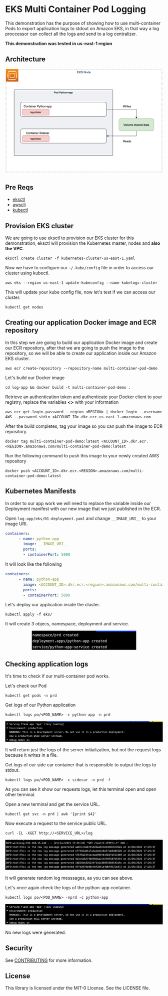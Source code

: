 # EKS Multi Container Pod Logging

This demonstration has the purpose of showing how to use multi-container Pods to export application logs to stdout on Amazon EKS, in that way a log proccessor can collect all the logs and send to a log centralizer.

**This demonstration was tested in us-east-1 region**

## Architecture

<p align="center"> 
<img src="images/multi-container-diagram.png">
</p>

## Pre Reqs

- [eksctl](https://eksctl.io/)
- [awscli](https://aws.amazon.com/cli/)
- [kubectl](https://kubernetes.io/docs/reference/kubectl/kubectl/)

## Provision EKS cluster

We are going to use eksctl to provision our EKS cluster for this demonstration, eksctl will provision the Kubernetes master, nodes and **also the VPC**.

```shell
eksctl create cluster -f kubernetes-cluster-us-east-1.yaml
```

Now we have to configure our `~/.kube/config` file in order to access our cluster using kubectl.

```shell
aws eks --region us-east-1 update-kubeconfig --name kubelogs-cluster
```

This will update your kube config file, now let's test if we can access our cluster.

```shell
kubectl get nodes
```

## Creating our application Docker image and ECR repository

In this step we are going to build our application Docker image and create our ECR repository, after that we are going to push the image to the repository, so we will be able to create our application inside our Amazon EKS cluster.

```shell
aws ecr create-repository --repository-name multi-container-pod-demo
```

Let's build our Docker image

```shell
cd log-app && docker build -t multi-container-pod-demo .
```

Retrieve an authentication token and authenticate your Docker client to your registry, replace the variables **<>** with your information

```shell
aws ecr get-login-password --region <REGION> | docker login --username AWS --password-stdin <ACCOUNT_ID>.dkr.ecr.us-east-1.amazonaws.com
```

After the build completes, tag your image so you can push the image to ECR repository.

```shell
docker tag multi-container-pod-demo:latest <ACCOUNT_ID>.dkr.ecr.<REGION>.amazonaws.com/multi-container-pod-demo:latest
```

Run the following command to push this image to your newly created AWS repository

```shell
docker push <ACCOUNT_ID>.dkr.ecr.<REGION>.amazonaws.com/multi-container-pod-demo:latest
```

## Kubernetes Manifests

In order to our app work we will need to replace the variable inside our Deployment manifest with our new image that we just published in the ECR.

Open `log-app/eks/01-deployment.yaml` and change `__IMAGE_URI__` to your image URI.

```yaml
containers:
      - name: python-app
        image: __IMAGE_URI__
        ports:
        - containerPort: 5000
```

It will look like the following

```yaml
containers:
      - name: python-app
        image: <ACCOUNT_ID>.dkr.ecr.<region>.amazonaws.com/multi-container-pod-demo:latest
        ports:
        - containerPort: 5000
```

Let's deploy our application inside the cluster.

```shell
kubectl apply -f eks/
```

It will create 3 objecs, namespace, deployment and service.

<p align="center"> 
<img src="images/kubernetes01.png">
</p>

## Checking application logs

It's time to check if our multi-container pod works.

Let's check our Pod

```shell
kubectl get pods -n prd
```

Get logs of our Python application

```
kubectl logs po/<POD_NAME> -c python-app -n prd
```

<p align="center"> 
<img src="images/kubernetes02.png">
</p>

It will return just the logs of the server initialization, but not the request logs because it writes in a file.

Get logs of our side car container that is responsible to output the logs to stdout.

```shell
kubectl logs po/<POD_NAME> -c sidecar -n prd -f
```

As you can see it show our requests logs, let this terminal open and open other terminal.

Open a new terminal and get the service URL.

```shell
kubectl get svc -n prd | awk '{print $4}'
```

Now execute a request to the service public URL.

```shell
curl -IL -XGET http://<SERVICE_URL>/log
```
<p align="center"> 
<img src="images/kubernetes03.png">
</p>

It will generate random log messsages, as you can see above.

Let's once again check the logs of the python-app container.

```shell
kubectl logs po/<POD_NAME> -nprd -c python-app
```
<p align="center"> 
<img src="images/kubernetes02.png">
</p>

No new logs were generated.

## Security

See [CONTRIBUTING](CONTRIBUTING.md#security-issue-notifications) for more information.

## License

This library is licensed under the MIT-0 License. See the LICENSE file.


